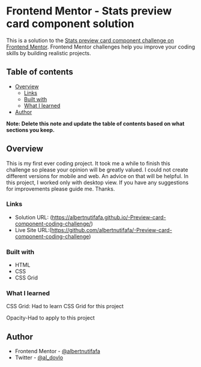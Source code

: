 # Frontend Mentor - Stats preview card component solution

This is a solution to the [Stats preview card component challenge on Frontend Mentor](https://www.frontendmentor.io/challenges/stats-preview-card-component-8JqbgoU62). Frontend Mentor challenges help you improve your coding skills by building realistic projects.

## Table of contents

- [Overview](#overview)
  - [Links](#links)
  - [Built with](#built-with)
  - [What I learned](#what-i-learned)
- [Author](#author)


**Note: Delete this note and update the table of contents based on what sections you keep.**

## Overview
 This is my first ever coding project. It took me a while to finish this challenge  so please your opinion will be greatly valued. I could not create different versions for mobile and web. An advice on that will be helpful. In this project, I worked only with desktop view.  If you have any suggestions for improvements please guide me. Thanks.


### Links

- Solution URL: (https://albertnutifafa.github.io/-Preview-card-component-coding-challenge/)
- Live Site URL:(https://github.com/albertnutifafa/-Preview-card-component-coding-challenge)



### Built with
- HTML
- CSS
- CSS Grid


### What I learned

CSS Grid: Had to learn CSS Grid for this project

Opacity-Had to apply to this project

## Author

- Frontend Mentor - [@albertnutifafa](https://www.frontendmentor.io/profile/albertnutifafa)
- Twitter - [@al_dovlo](https://twitter.com/al_dovlo)
